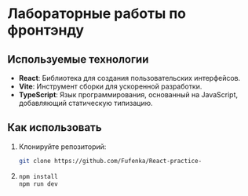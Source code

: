 # Лабораторные работы по фронтэнду

## Используемые технологии

- **React**: Библиотека для создания пользовательских интерфейсов.
- **Vite**: Инструмент сборки для ускоренной разработки.
- **TypeScript**: Язык программирования, основанный на JavaScript, добавляющий статическую типизацию.

## Как использовать

1. Клонируйте репозиторий:
   ```bash
   git clone https://github.com/Fufenka/React-practice-
   ```
  
2. ```bash
   npm install
   npm run dev
   ```
   
   

